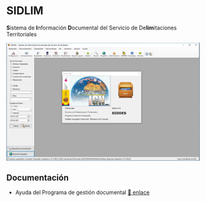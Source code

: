 # SIDLIM

**S**istema de **I**nformación **D**ocumental del Servicio de De**lim**itaciones Territoriales

![](documentacion/img/splash.jpg)
## Documentación

* Ayuda del Programa de gestión documental [🔗 enlace](documentacion/ayuda-siddes.md)



